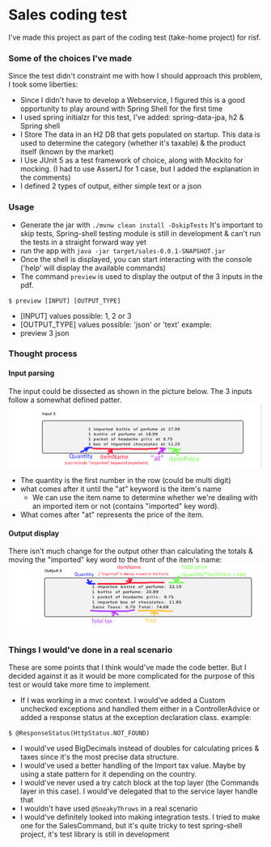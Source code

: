 # Sales coding test

I've made this project as part of the coding test (take-home project) for risf.

### Some of the choices I've made

Since the test didn't constraint me with how I should approach this problem, I took some liberties:

* Since I didn't have to develop a Webservice, I figured this is a good opportunity to play around with Spring Shell for
  the first time
* I used spring initialzr for this test, I've added: spring-data-jpa, h2 & Spring shell
* I Store The data in an H2 DB that gets populated on startup. This data is used to determine the category (whether it's
  taxable) & the product itself (known by the market)
* I Use JUnit 5 as a test framework of choice, along with Mockito for mocking. (I had to use AssertJ for 1 case, but I
  added the explanation in the comments)
* I defined 2 types of output, either simple text or a json

### Usage

* Generate the jar with `./mvnw clean install -DskipTests` It's important to skip tests, Spring-shell testing module is
  still in development & can't run the tests in a straight forward way yet
* run the app with `java -jar target/sales-0.0.1-SNAPSHOT.jar`
* Once the shell is displayed, you can start interacting with the console ('help' will display the available commands)
* The command `preview` is used to display the output of the 3 inputs in the pdf.

```
$ preview [INPUT] [OUTPUT_TYPE]
```

* [INPUT] values possible: 1, 2 or 3
* [OUTPUT_TYPE] values possible: 'json' or 'text'
  example:
* preview 3 json

### Thought process

#### Input parsing

The input could be dissected as shown in the picture below. The 3 inputs follow a somewhat defined patter.
![plot](./docs/pictures/input_3.png)

* The quantity is the first number in the row (could be multi digit)
* what comes after it until the "at" keyword is the item's name
    * We can use the item name to determine whether we're dealing with an imported item or not (contains "imported" key
      word).
* What comes after "at" represents the price of the item.

#### Output display

There isn't much change for the output other than calculating the totals & moving the "imported" key word to the front
of the item's name:
![plot](./docs/pictures/output_3.png)

### Things I would've done in a real scenario

These are some points that I think would've made the code better. But I decided against it as it would be more
complicated for the purpose of this test or would take more time to implement.

* If I was working in a mvc context. I would've added a Custom unchecked exceptions and handled them either in a
  ControllerAdvice or added a response status at the exception declaration class. example:

```
$ @ResponseStatus(HttpStatus.NOT_FOUND)
```

* I would've used BigDecimals instead of doubles for calculating prices & taxes since it's the most precise data
  structure.
* I would've used a better handling of the Import tax value. Maybe by using a state pattern for it depending on the
  country.
* I would've never used a try catch block at the top layer (the Commands layer in this case). I would've delegated that
  to the service layer handle that
* I wouldn't have used `@SneakyThrows` in a real scenario
* I would've definitely looked into making integration tests. I tried to make one for the SalesCommand, but it's quite
  tricky to test spring-shell project, it's test library is still in development

